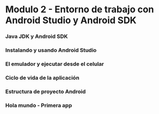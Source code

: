 # Modulo 2 - Entorno de trabajo con Android Studio y Android SDK

### Java JDK y Android SDK
### Instalando y usando Android Studio
### El emulador y ejecutar desde el celular
### Ciclo de vida de la aplicación
### Estructura de proyecto Android
### Hola mundo - Primera app